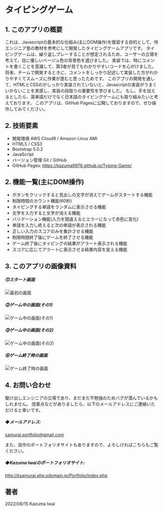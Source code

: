 # タイピングゲーム

## 1. このアプリの概要
これは、Javascriptの基本的な仕組み(主にDOM操作)を復習する目的として、侍エンジニア塾の教材を参考にして開発したタイピングゲームアプリです。
タイピングゲームは、繰り返しプレーすることが想定されるため、ユーザーの立場を考えて、目に優しいベージュ色の背景色を選びました。
実装では、特にコメントを書くことを意識して、第3者が見てもわかりやすいコードを心がけました。
将来、チームで開発するときに、コメントをしっかり記述して実装した方がわかりやすくてスムーズに作業が進むと思ったためです。
このアプリの開発を通して、HTMLとCSSのがしっかり実装されていないと、Javascriptの実装がうまくいかないことを実感し、実装の段取りの重要性を学びました。
もし、手を加えるとしたら、英単語だけでなく日本語のタイピングゲームにも取り組みたいと考えております。
このアプリは、GitHub Pagesに公開しておりますので、ぜひ操作してみてください。

## 2. 技術要素

- 開発環境 AWS Cloud9 / Amazon Linux AMI
- HTML5 / CSS3
- Bootstrap 5.0.2
- JavaScript
- バージョン管理 Git / GitHub
- GitHub Pages: https://kazuma9976.github.io/Typing-Game/

## 2. 機能一覧(主にDOM操作)
- ボタンをクリックすると見出しの文字が消えてゲームがスタートする機能
- 制限時間のカウント機能(60秒)
- タイピングする単語をランダムに表示させる機能
- 文字を入力すると文字が消える機能
- バリデーション機能(入力を間違えるとエラーになって赤色に変化)
- 単語を入力し終えると次の単語が表示される機能
- 正しい入力のスコアのみを集計させる機能
- 制限時間終了後にゲームを終了させる機能
- ゲーム終了後にタイピングの結果がアラート表示される機能
- スコアに応じてアラートに表示させる結果内容を変える機能


## 3. このアプリの画像資料

##### ⓵スタート画面
![最初の画面](/public/images/sample_1.jpg)

##### ⓶ゲーム中の画面(その1)
![ゲーム中の画面(その1)](/public/images/sample_2.jpg)

##### ⓷ゲーム中の画面(その2)
![ゲーム中の画面(その2)](/public/images/sample_3.jpg)

##### ⓸ゲーム終了時の画面
![ゲーム終了時の画面](/public/images/sample_4.jpg)

## 4. お問い合わせ
駆け出しエンジニアの立場であり、まだまだ不勉強のためバグが潜んでいるかもしれません。
改善点などがありましたら、以下のメールアドレスにご連絡いただけると幸いです。

##### ◆メールアドレス:
samurai.portfolio@gmail.com

また、自作のポートフォリオサイトもありますので、よろしければこちらもご覧ください。

##### ◆Kazuma Iwaiのポートフォリオサイト:
http://ksamurai.php.xdomain.jp/Portfolio/index.php

## 著者
2022/06/15 Kazuma Iwai